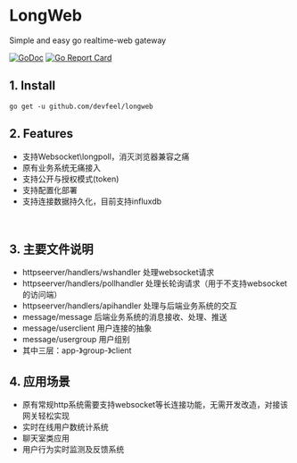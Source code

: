 # LongWeb
Simple and easy go realtime-web gateway

[![GoDoc](https://godoc.org/github.com/devfeel/longweb?status.svg)](https://godoc.org/github.com/devfeel/longweb)
[![Go Report Card](https://goreportcard.com/badge/github.com/devfeel/longweb)](https://goreportcard.com/report/github.com/devfeel/longweb)

## 1. Install

```
go get -u github.com/devfeel/longweb
```

## 2. Features
* 支持Websocket\longpoll，消灭浏览器兼容之痛
* 原有业务系统无痛接入
* 支持公开与授权模式(token)
* 支持配置化部署
* 支持连接数据持久化，目前支持influxdb

 
## 3. 主要文件说明
* httpseerver/handlers/wshandler  处理websocket请求
* httpseerver/handlers/pollhandler 处理长轮询请求（用于不支持websocket的访问端）
* httpseerver/handlers/apihandler 处理与后端业务系统的交互
 
* message/message 后端业务系统的消息接收、处理、推送
* message/userclient 用户连接的抽象
* message/usergroup 用户组别    
* 其中三层：app-》group-》client
 
## 4. 应用场景
* 原有常规http系统需要支持websocket等长连接功能，无需开发改造，对接该网关轻松实现
* 实时在线用户数统计系统
* 聊天室类应用
* 用户行为实时监测及反馈系统
